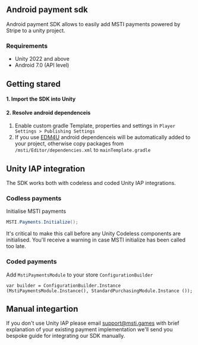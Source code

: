 ## Android payment sdk

Android payment SDK allows to easily add MSTI payments powered by Stripe to a unity project. 

### Requirements

- Unity 2022 and above
- Android 7.0 (API level)


## Getting stared
#### 1. Import the SDK into Unity
#### 2. Resolve android dependenceis
1. Enable custom gradle Template, properties and settings in `Player Settings > Publishing Settings` 
2. If you use [EDM4U](https://github.com/googlesamples/unity-jar-resolver) android dependenceis will be automatically added to your project, otherwise copy packages from `/msti/Editor/dependencies.xml` to `mainTemplate.gradle`

## Unity IAP integration

The SDK works both with codeless and coded Unity IAP 
integrations. 

### Codless payments
Initialise MSTI payments
```csharp
MSTI.Payments.Initialize();
```
It's critical to make this call before any Unity Codeless components are initialised. You'll receive a warning in case MSTI initialize has been called too late.

### Coded payments
Add `MstiPaymentsModule` to your store `ConfigurationBuilder`
```
var builder = ConfigurationBuilder.Instance (MstiPaymentsModule.Instance(), StandardPurchasingModule.Instance ());
```

## Manual integartion
If you don't use Unity IAP please email [support@msti.games](mailto:support@msti.games) with brief explanation of your existing payment implementation we'll send you bespoke guide for integrating our SDK manually.

